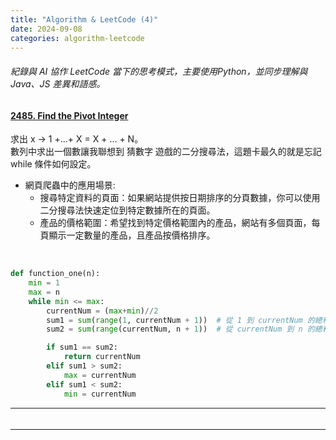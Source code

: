```yaml
---
title: "Algorithm & LeetCode (4)"
date: 2024-09-08
categories: algorithm-leetcode
---
```


###### 紀錄與 AI 協作 LeetCode 當下的思考模式，主要使用Python，並同步理解與 Java、JS 差異和語感。


<!-- #### []()
```python

```

*** -->

#### [2485. Find the Pivot Integer](https://leetcode.com/problems/find-the-pivot-integer/description/)
求出 x  -> 1 +...+ X = X + ... + N。  
數列中求出一個數讓我聯想到 猜數字 遊戲的二分搜尋法，這題卡最久的就是忘記 while 條件如何設定。 

- 網頁爬蟲中的應用場景:
  - 搜尋特定資料的頁面：如果網站提供按日期排序的分頁數據，你可以使用二分搜尋法快速定位到特定數據所在的頁面。
  - 產品的價格範圍：希望找到特定價格範圍內的產品，網站有多個頁面，每頁顯示一定數量的產品，且產品按價格排序。

<br>

```python
def function_one(n):
    min = 1
    max = n
    while min <= max:
        currentNum = (max+min)//2
        sum1 = sum(range(1, currentNum + 1))  # 從 1 到 currentNum 的總和
        sum2 = sum(range(currentNum, n + 1))  # 從 currentNum 到 n 的總和

        if sum1 == sum2:
            return currentNum
        elif sum1 > sum2:
            max = currentNum
        elif sum1 < sum2:
            min = currentNum

```


*** 

#### []()
```python

```

***
